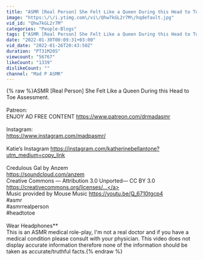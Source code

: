 ```yaml
---
title: "ASMR [Real Person] She Felt Like a Queen During this Head to Toe Assessment"
image: "https:\/\/i.ytimg.com\/vi\/Qhw7kGL2r7M\/hqdefault.jpg"
vid_id: "Qhw7kGL2r7M"
categories: "People-Blogs"
tags: ["ASMR [Real Person] She Felt Like a Queen During this Head to Toe Assessment","ASMR real person","ASMR medical exam"]
date: "2022-01-30T00:09:31+03:00"
vid_date: "2022-01-26T20:43:50Z"
duration: "PT31M20S"
viewcount: "56767"
likeCount: "1339"
dislikeCount: ""
channel: "Mad P ASMR"
---
```

{% raw %}ASMR [Real Person] She Felt Like a Queen During this Head to Toe Assessment. <br /><br />Patreon:<br />ENJOY AD FREE CONTENT <a rel="nofollow" target="blank" href="https://www.patreon.com/drmadasmr">https://www.patreon.com/drmadasmr</a> <br /><br />Instagram:<br /><a rel="nofollow" target="blank" href="https://www.instagram.com/madpasmr/">https://www.instagram.com/madpasmr/</a><br /><br />Katie’s Instagram <a rel="nofollow" target="blank" href="https://instagram.com/katherinebellantone?utm_medium=copy_link">https://instagram.com/katherinebellantone?utm_medium=copy_link</a> <br /><br />Credulous Gal by Anzem <br /><a rel="nofollow" target="blank" href="https://soundcloud.com/anzem">https://soundcloud.com/anzem</a><br />Creative Commons — Attribution 3.0 Unported— CC BY 3.0 <br /><a rel="nofollow" target="blank" href="https://creativecommons.org/licenses/...">https://creativecommons.org/licenses/...</a><br />Music provided by Mouse Music <a rel="nofollow" target="blank" href="https://youtu.be/Q_6710tgcp4">https://youtu.be/Q_6710tgcp4</a><br />#asmr<br />#asmrrealperson<br />#headtotoe<br /><br />Wear Headphones**<br />This is an ASMR medical role-play, I'm not a real doctor and if you have a medical condition please consult with your physician. This video does not display accurate information therefore none of the information should be taken as accurate/truthful facts.{% endraw %}
